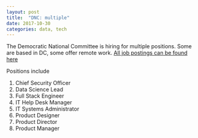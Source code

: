 ```yaml
---
layout: post
title:  "DNC: multiple"
date: 2017-10-30
categories: data, tech
---
```


The Democratic National Committee is hiring for multiple positions. Some are based in DC, some offer remote work.
[All job postings can be found here](https://jobs.lever.co/dnc)

Positions include
1. Chief Security Officer
2. Data Science Lead
3. Full Stack Engineer
4. IT Help Desk Manager
5. IT Systems Administrator
6. Product Designer
7. Product Director
8. Product Manager
